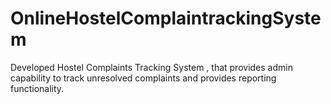 # OnlineHostelComplaintrackingSystem
Developed Hostel Complaints Tracking System , that provides admin capability to track unresolved complaints and provides reporting functionality.
